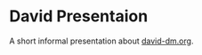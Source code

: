 David Presentaion
=================

A short informal presentation about [david-dm.org](https://david-dm.org).